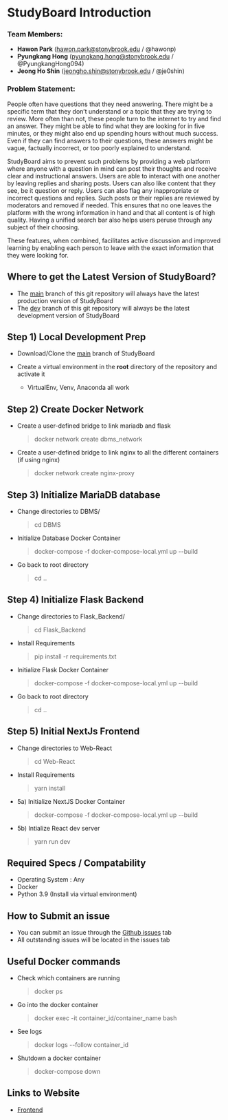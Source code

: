 # StudyBoard Introduction

### Team Members:
- **Hawon Park** (hawon.park@stonybrook.edu / @hawonp)
- **Pyungkang Hong** (pyungkang.hong@stonybrook.edu / @PyungkangHong094)
- **Jeong Ho Shin** (jeongho.shin@stonybrook.edu / @je0shin)

### Problem Statement:
People often have questions that they need answering. There might be a specific term that they don’t understand or a topic that they are trying to review. More often than not, these people turn to the internet to try and find an answer. They might be able to find what they are looking for in five minutes, or they might also end up spending hours without much success. Even if they can find answers to their questions, these answers might be vague, factually incorrect, or too poorly explained to understand.

StudyBoard aims to prevent such problems by providing a web platform where anyone with a question in mind can post their thoughts and receive clear and instructional answers. Users are able to interact with one another by leaving replies and sharing posts. Users can also like content that they see, be it question or reply. Users can also flag any inappropriate or incorrect questions and replies. Such posts or their replies are reviewed by moderators and removed if needed. This ensures that no one leaves the platform with the wrong information in hand and that all content is of high quality. Having a unified search bar also helps users peruse through any subject of their choosing.

These features, when combined, facilitates active discussion and improved learning by enabling each person to leave with the exact information that they were looking for. 


## Where to get the Latest Version of StudyBoard?
- The [main](https://github.com/hawonp/StudyBoard) branch of this git repository will always have the latest production version of StudyBoard
- The [dev](https://github.com/hawonp/StudyBoard/tree/dev) branch of this git repository will always be the latest development version of StudyBoard

## Step 1) Local Development Prep
- Download/Clone the [main](https://github.com/hawonp/StudyBoard) branch of StudyBoard

- Create a virtual environment in the **root** directory of the repository and activate it
  - VirtualEnv, Venv, Anaconda all work
## Step 2) Create Docker Network
- Create a user-defined bridge to link mariadb and flask
  > docker network create dbms_network
- Create a user-defined bridge to link nginx to all the different containers (if using nginx)
  > docker network create nginx-proxy
## Step 3) Initialize MariaDB database
- Change directories to DBMS/
  > cd DBMS

- Initialize Database Docker Container
  > docker-compose -f docker-compose-local.yml up --build

- Go back to root directory
  > cd ..

## Step 4) Initialize Flask Backend
- Change directories to Flask_Backend/
  > cd Flask_Backend

- Install Requirements
  > pip install -r requirements.txt

- Initialize Flask Docker Container
  > docker-compose -f docker-compose-local.yml up --build

- Go back to root directory
  > cd ..

## Step 5) Initial NextJs Frontend
- Change directories to Web-React
  > cd Web-React

- Install Requirements
  > yarn install

- 5a) Initialize NextJS Docker Container
  > docker-compose -f docker-compose-local.yml up --build

- 5b) Intialize React dev server
  > yarn run dev

## Required Specs / Compatability
 - Operating System : Any
 - Docker
 - Python 3.9 (Install via virtual environment)

## How to Submit an issue
 - You can submit an issue through the [Github issues](https://github.com/hawonp/StudyBoard/issues) tab
 - All outstanding issues will be located in the issues tab

## Useful Docker commands
 - Check which containers are running
    > docker ps

 - Go into the docker container
    > docker exec -it container_id/container_name bash

 - See logs
    > docker logs --follow container_id

 - Shutdown a docker container
    > docker-compose down

## Links to Website
 - [Frontend](https://studyboard.info/)
